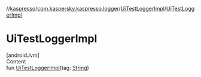 //[kaspresso](../../index.md)/[com.kaspersky.kaspresso.logger](../index.md)/[UiTestLoggerImpl](index.md)/[UiTestLoggerImpl](-ui-test-logger-impl.md)



# UiTestLoggerImpl  
[androidJvm]  
Content  
fun [UiTestLoggerImpl](-ui-test-logger-impl.md)(tag: [String](https://kotlinlang.org/api/latest/jvm/stdlib/kotlin/-string/index.html))  



